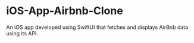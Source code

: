 # iOS-App-Airbnb-Clone
An iOS app developed using SwiftUI that fetches and displays AirBnb data using its API.
